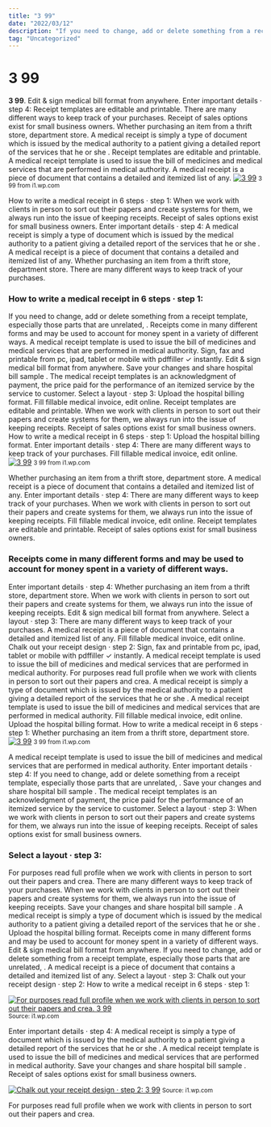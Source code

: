 ```yaml
---
title: "3 99"
date: "2022/03/12"
description: "If you need to change, add or delete something from a receipt template, especially those parts that are unrelated, ."
tag: "Uncategorized"
---
```


# 3 99
**3 99**. Edit &amp; sign medical bill format from anywhere. Enter important details · step 4: Receipt templates are editable and printable. There are many different ways to keep track of your purchases. Receipt of sales options exist for small business owners.
Whether purchasing an item from a thrift store, department store. A medical receipt is simply a type of document which is issued by the medical authority to a patient giving a detailed report of the services that he or she . Receipt templates are editable and printable. A medical receipt template is used to issue the bill of medicines and medical services that are performed in medical authority. A medical receipt is a piece of document that contains a detailed and itemized list of any.
[![3 99](https://i1.wp.com/6830041 "3 99")](https://i1.wp.com/6830041)
<small>3 99 from i1.wp.com</small>

How to write a medical receipt in 6 steps · step 1: When we work with clients in person to sort out their papers and create systems for them, we always run into the issue of keeping receipts. Receipt of sales options exist for small business owners. Enter important details · step 4: A medical receipt is simply a type of document which is issued by the medical authority to a patient giving a detailed report of the services that he or she . A medical receipt is a piece of document that contains a detailed and itemized list of any. Whether purchasing an item from a thrift store, department store. There are many different ways to keep track of your purchases.

### How to write a medical receipt in 6 steps · step 1:
If you need to change, add or delete something from a receipt template, especially those parts that are unrelated, . Receipts come in many different forms and may be used to account for money spent in a variety of different ways. A medical receipt template is used to issue the bill of medicines and medical services that are performed in medical authority. Sign, fax and printable from pc, ipad, tablet or mobile with pdffiller ✓ instantly. Edit &amp; sign medical bill format from anywhere. Save your changes and share hospital bill sample . The medical receipt templates is an acknowledgment of payment, the price paid for the performance of an itemized service by the service to customer. Select a layout · step 3: Upload the hospital billing format. Fill fillable medical invoice, edit online. Receipt templates are editable and printable. When we work with clients in person to sort out their papers and create systems for them, we always run into the issue of keeping receipts. Receipt of sales options exist for small business owners.
How to write a medical receipt in 6 steps · step 1: Upload the hospital billing format. Enter important details · step 4: There are many different ways to keep track of your purchases. Fill fillable medical invoice, edit online.
[![3 99](https://i1.wp.com/6830041 "3 99")](https://i1.wp.com/6830041)
<small>3 99 from i1.wp.com</small>

Whether purchasing an item from a thrift store, department store. A medical receipt is a piece of document that contains a detailed and itemized list of any. Enter important details · step 4: There are many different ways to keep track of your purchases. When we work with clients in person to sort out their papers and create systems for them, we always run into the issue of keeping receipts. Fill fillable medical invoice, edit online. Receipt templates are editable and printable. Receipt of sales options exist for small business owners.

### Receipts come in many different forms and may be used to account for money spent in a variety of different ways.
Enter important details · step 4: Whether purchasing an item from a thrift store, department store. When we work with clients in person to sort out their papers and create systems for them, we always run into the issue of keeping receipts. Edit &amp; sign medical bill format from anywhere. Select a layout · step 3: There are many different ways to keep track of your purchases. A medical receipt is a piece of document that contains a detailed and itemized list of any. Fill fillable medical invoice, edit online. Chalk out your receipt design · step 2: Sign, fax and printable from pc, ipad, tablet or mobile with pdffiller ✓ instantly. A medical receipt template is used to issue the bill of medicines and medical services that are performed in medical authority. For purposes read full profile when we work with clients in person to sort out their papers and crea. A medical receipt is simply a type of document which is issued by the medical authority to a patient giving a detailed report of the services that he or she .
A medical receipt template is used to issue the bill of medicines and medical services that are performed in medical authority. Fill fillable medical invoice, edit online. Upload the hospital billing format. How to write a medical receipt in 6 steps · step 1: Whether purchasing an item from a thrift store, department store.
[![3 99](https://i1.wp.com/6830041 "3 99")](https://i1.wp.com/6830041)
<small>3 99 from i1.wp.com</small>

A medical receipt template is used to issue the bill of medicines and medical services that are performed in medical authority. Enter important details · step 4: If you need to change, add or delete something from a receipt template, especially those parts that are unrelated, . Save your changes and share hospital bill sample . The medical receipt templates is an acknowledgment of payment, the price paid for the performance of an itemized service by the service to customer. Select a layout · step 3: When we work with clients in person to sort out their papers and create systems for them, we always run into the issue of keeping receipts. Receipt of sales options exist for small business owners.

### Select a layout · step 3:
For purposes read full profile when we work with clients in person to sort out their papers and crea. There are many different ways to keep track of your purchases. When we work with clients in person to sort out their papers and create systems for them, we always run into the issue of keeping receipts. Save your changes and share hospital bill sample . A medical receipt is simply a type of document which is issued by the medical authority to a patient giving a detailed report of the services that he or she . Upload the hospital billing format. Receipts come in many different forms and may be used to account for money spent in a variety of different ways. Edit &amp; sign medical bill format from anywhere. If you need to change, add or delete something from a receipt template, especially those parts that are unrelated, . A medical receipt is a piece of document that contains a detailed and itemized list of any. Select a layout · step 3: Chalk out your receipt design · step 2: How to write a medical receipt in 6 steps · step 1:


[![For purposes read full profile when we work with clients in person to sort out their papers and crea. 3 99](1 "3 99")](https://i1.wp.com/6830041)
<small>Source: i1.wp.com</small>

Enter important details · step 4: A medical receipt is simply a type of document which is issued by the medical authority to a patient giving a detailed report of the services that he or she . A medical receipt template is used to issue the bill of medicines and medical services that are performed in medical authority. Save your changes and share hospital bill sample . Receipt of sales options exist for small business owners.

[![Chalk out your receipt design · step 2: 3 99](1 "3 99")](https://i1.wp.com/6830041)
<small>Source: i1.wp.com</small>

For purposes read full profile when we work with clients in person to sort out their papers and crea.
